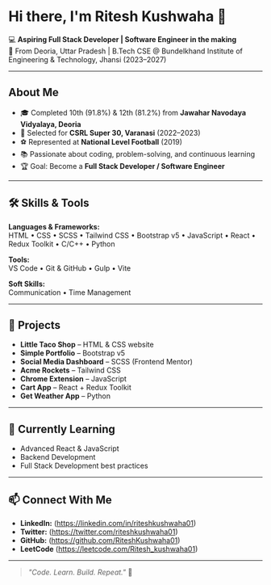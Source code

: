 # Hi there, I'm Ritesh Kushwaha 👋

💻 **Aspiring Full Stack Developer | Software Engineer in the making**  
📍 From Deoria, Uttar Pradesh | B.Tech CSE @ Bundelkhand Institute of Engineering & Technology, Jhansi (2023–2027)  

----------

## About Me
- 🎓 Completed 10th (91.8%) & 12th (81.2%) from **Jawahar Navodaya Vidyalaya, Deoria**  
- 🎯 Selected for **CSRL Super 30, Varanasi** (2022–2023)  
- ⚽ Represented at **National Level Football** (2019)  
- 📚 Passionate about coding, problem-solving, and continuous learning  
- 🏆 Goal: Become a **Full Stack Developer / Software Engineer**  

----------

## 🛠️ Skills & Tools
**Languages & Frameworks:**  
HTML • CSS • SCSS • Tailwind CSS • Bootstrap v5 • JavaScript • React • Redux Toolkit • C/C++ • Python  

**Tools:**  
VS Code • Git & GitHub • Gulp • Vite  

**Soft Skills:**  
Communication • Time Management

----------

## 📂 Projects
- **Little Taco Shop** – HTML & CSS website  
- **Simple Portfolio** – Bootstrap v5  
- **Social Media Dashboard** – SCSS (Frontend Mentor)  
- **Acme Rockets** – Tailwind CSS  
- **Chrome Extension** – JavaScript  
- **Cart App** – React + Redux Toolkit  
- **Get Weather App** – Python  

----------

## 🌱 Currently Learning
- Advanced React & JavaScript
- Backend Development
- Full Stack Development best practices

----------

## 📫 Connect With Me
- **LinkedIn:** (https://linkedin.com/in/riteshkushwaha01)  
- **Twitter:** (https://twitter.com/riteshkushwaha01)  
- **GitHub:** (https://github.com/RiteshKushwaha01)
- **LeetCode** (https://leetcode.com/Ritesh_kushwaha01)

----------

> _"Code. Learn. Build. Repeat."_ 🚀
